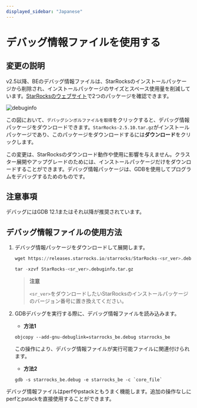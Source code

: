 ```yaml
---
displayed_sidebar: "Japanese"
---
```


# デバッグ情報ファイルを使用する

## 変更の説明

v2.5以降、BEのデバッグ情報ファイルは、StarRocksのインストールパッケージから削除され、インストールパッケージのサイズとスペース使用量を削減しています。[StarRocksのウェブサイト](https://www.starrocks.io/download/community)で2つのパッケージを確認できます。

![debuginfo](../assets/debug_info.png)

この図において、`デバッグシンボルファイルを取得`をクリックすると、デバッグ情報パッケージをダウンロードできます。`StarRocks-2.5.10.tar.gz`がインストールパッケージであり、このパッケージをダウンロードするには**ダウンロード**をクリックします。

この変更は、StarRocksのダウンロード動作や使用に影響を与えません。クラスター展開やアップグレードのためには、インストールパッケージだけをダウンロードすることができます。デバッグ情報パッケージは、GDBを使用してプログラムをデバッグするためのものです。

## 注意事項

デバッグにはGDB 12.1またはそれ以降が推奨されています。

## デバッグ情報ファイルの使用方法

1. デバッグ情報パッケージをダウンロードして展開します。

    ```SQL
    wget https://releases.starrocks.io/starrocks/StarRocks-<sr_ver>.debuginfo.tar.gz

    tar -xzvf StarRocks-<sr_ver>.debuginfo.tar.gz
    ```

    > **注意**
    >
    > `<sr_ver>`をダウンロードしたいStarRocksのインストールパッケージのバージョン番号に置き換えてください。

2. GDBデバッグを実行する際に、デバッグ情報ファイルを読み込みます。

    - **方法1**

    ```Shell
    objcopy --add-gnu-debuglink=starrocks_be.debug starrocks_be
    ```

    この操作により、デバッグ情報ファイルが実行可能ファイルに関連付けられます。

    - **方法2**

    ```Shell
    gdb -s starrocks_be.debug -e starrocks_be -c `core_file`
    ```

デバッグ情報ファイルはperfやpstackともうまく機能します。追加の操作なしにperfとpstackを直接使用することができます。